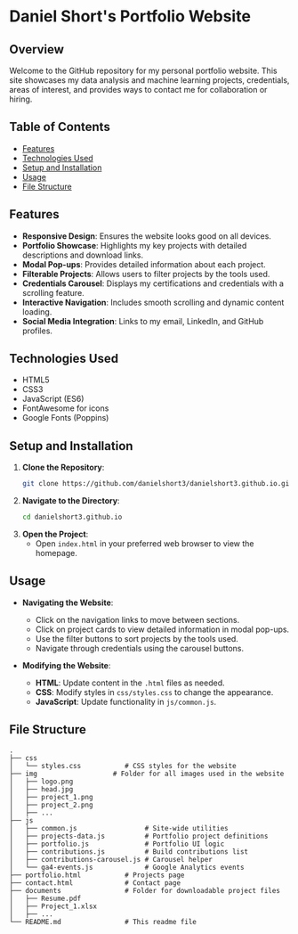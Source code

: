 # Daniel Short's Portfolio Website

## Overview

Welcome to the GitHub repository for my personal portfolio website. This site showcases my data analysis and machine learning projects, credentials, areas of interest, and provides ways to contact me for collaboration or hiring.

## Table of Contents

- [Features](#features)
- [Technologies Used](#technologies-used)
- [Setup and Installation](#setup-and-installation)
- [Usage](#usage)
- [File Structure](#file-structure)

## Features

- **Responsive Design**: Ensures the website looks good on all devices.
- **Portfolio Showcase**: Highlights my key projects with detailed descriptions and download links.
- **Modal Pop-ups**: Provides detailed information about each project.
- **Filterable Projects**: Allows users to filter projects by the tools used.
- **Credentials Carousel**: Displays my certifications and credentials with a scrolling feature.
- **Interactive Navigation**: Includes smooth scrolling and dynamic content loading.
- **Social Media Integration**: Links to my email, LinkedIn, and GitHub profiles.

## Technologies Used

- HTML5
- CSS3
- JavaScript (ES6)
- FontAwesome for icons
- Google Fonts (Poppins)

## Setup and Installation

1. **Clone the Repository**: 
    ```bash
    git clone https://github.com/danielshort3/danielshort3.github.io.git
    ```
2. **Navigate to the Directory**:
    ```bash
    cd danielshort3.github.io
    ```
3. **Open the Project**:
    - Open `index.html` in your preferred web browser to view the homepage.

## Usage

- **Navigating the Website**:
    - Click on the navigation links to move between sections.
    - Click on project cards to view detailed information in modal pop-ups.
    - Use the filter buttons to sort projects by the tools used.
    - Navigate through credentials using the carousel buttons.

- **Modifying the Website**:
    - **HTML**: Update content in the `.html` files as needed.
    - **CSS**: Modify styles in `css/styles.css` to change the appearance.
    - **JavaScript**: Update functionality in `js/common.js`.

## File Structure

```plaintext
.
├── css
│   └── styles.css           # CSS styles for the website
├── img                   # Folder for all images used in the website
│   ├── logo.png
│   ├── head.jpg
│   ├── project_1.png
│   ├── project_2.png
│   ├── ...
├── js
│   ├── common.js                 # Site-wide utilities
│   ├── projects-data.js          # Portfolio project definitions
│   ├── portfolio.js              # Portfolio UI logic
│   ├── contributions.js          # Build contributions list
│   ├── contributions-carousel.js # Carousel helper
│   └── ga4-events.js             # Google Analytics events
├── portfolio.html           # Projects page
├── contact.html             # Contact page
├── documents                # Folder for downloadable project files
│   ├── Resume.pdf
│   ├── Project_1.xlsx
│   ├── ...
└── README.md                # This readme file
```
